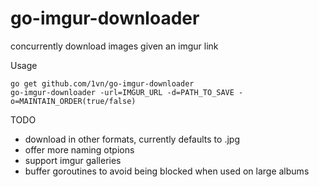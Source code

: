 # go-imgur-downloader
concurrently download images given an imgur link

Usage

```
go get github.com/1vn/go-imgur-downloader 
go-imgur-downloader -url=IMGUR_URL -d=PATH_TO_SAVE -o=MAINTAIN_ORDER(true/false)
```

TODO
- download in other formats, currently defaults to .jpg
- offer more naming otpions
- support imgur galleries
- buffer goroutines to avoid being blocked when used on large albums 
